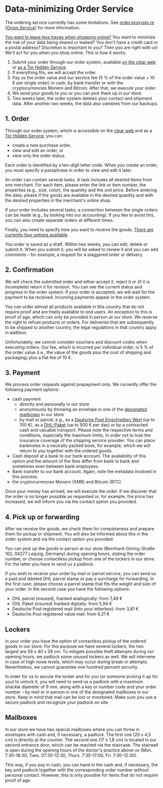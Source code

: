 # Data-minimizing Order Service

<div class="alert alert-warning">The ordering service currently has some limitations. See <a href="https://order.proxysto.re">order.proxysto.re</a> (<a href="http://proxyoxiemywllckvpix543gqcmvvltrnb7inbwtk2knkehqt72tyfyd.onion">Onion Service</a>) for more information.</div>

[You want to leave less traces when shopping online?](warum.html) You want to minimize the risk of your data being shared or leaked? You don't have a credit card or a postal address? Discretion is important to you? Then you are right with us! We'll act for you when you shop online. This is how it works:

1. Submit your order through our order system, available [on the clear web](https://order.proxysto.re) or [as a Tor Hidden Service](http://proxyoxiemywllckvpix543gqcmvvltrnb7inbwtk2knkehqt72tyfyd.onion).
2. If everything fits, we will accept the order.
3. Pay us the order value and our service fee (5 % of the order value + 10 € per single order) in cash, by bank transfer or with the cryptocurrencies Monero and Bitcoin. After that, we execute your order.
4. We send your goods to you or you can pick them up in our store.
5. Two weeks later, the order system deletes your contact and shipment data. After another two weeks, the data also vanishes from our backups.

## 1. Order

Through our order system, which is accessible on the [clear web](https://order.proxysto.re) and as a [Tor Hidden Service](http://proxyoxiemywllckvpix543gqcmvvltrnb7inbwtk2knkehqt72tyfyd.onion), you can:

* create a new purchase order,
* view and edit an order, or
* view only the order status.

Each order is identified by a ten-digit letter code. When you create an order, you must specify a passphrase in order to view and edit it later.

An order can contain several tasks. A task includes all desired items from _one_ merchant. For each item, please enter the link or item number, the properties (e.g., size, color), the quantity and the unit price. Before entering the data, please if the goods are available in the desired quantity and with the desired properties in the merchant's online shop.

If your order includes several tasks, a connection between the single orders can be made (e.g., by looking into our accounting). If you like to avoid this, you can also create separate orders at different times.

Finally, you need to specify how you want to receive the goods. [There are currently four options available](#abholung-weiterversand).

You order is saved as a draft. Within two weeks, you can edit, delete or submit it. When you submit it, you will be asked to review it and you can add comments – for example, a request for a staggered order or delivery.

## 2. Confirmation

We will check the submitted order and either accept it, reject it or (if it is incomplete) return it for revision. You can see the current status and progress in the order system. If your order is accepted, we will wait for the payment to be received. Incoming payments appear in the order system.

You can order almost all products available in this country that do not require proof and are freely available to end users. An exception to this is proof of age, which can only be provided in person at our store. We reserve the right to refuse products or orders. For deliveries that are subsequently to be shipped to another country, the legal regulations in that country apply in addition.

Unfortunately, we cannot consider vouchers and discount codes when executing orders. Our fee, which is incurred per individual order, is 5 % of the order value (i.e., the value of the goods plus the cost of shipping and packaging) plus a flat fee of 10 €.

<h2 id="zahlung">3. Payment</h2>

We process order requests against prepayment only. We currently offer the following payment options:

* cash payment
  * directly and personally in our store
  * anonymously by throwing an envelope in one of the [designated mailboxes](#briefkaesten) in our store
  * by mail or parcel, e.g., as a [Deutsche Post Einschreiben Wert](https://www.deutschepost.de/de/e/einschreiben/kuendigung-abo-themen/geld-verschicken.html) (up to 100 €), as a [DHL-Paket](https://www.dhl.de/content/dam/images/pdf/dhl-wertgegenstaende-de.pdf) (up to 500 € per day) or by a contracted cash and valuable transport. Please note the respective terms and conditions, especially the maximum limits, in order not to lose the insurance coverage of the shipping service provider. You can place banknotes in a neutrally packed book, for example, which we will return to you together with the ordered goods.
* Cash deposit at a bank to our bank account. The availability of this option and the amount of the fees differ from bank to bank and sometimes even between bank employees.
* Bank transfer to our bank account. Again, note the metadata involved in this process.
* the cryptocurrencies Monero (XMR) and Bitcoin (BTC)

Once your money has arrived, we will execute the order. If we discover that the order is no longer possible as requested or, for example, the price has increased, we will inform you via the contact option you provided.

<h2 id="abholung-weiterversand">4. Pick up or forwarding</h2>

After we receive the goods, we check them for completeness and prepare them for pickup or shipment. You will also be informed about this in the order system and via the contact option you provided.

You can pick up the goods in person at our store (Bernhard-Göring-Straße 162, 04277 Leipzig, Germany) during opening hours, stating the order number, or choose contactless pickup from one of the lockers in our store. For the latter you have to send us a padlock.

If you wish to receive your order by mail or parcel service, you can send us a paid and labeled DHL parcel stamp or pay a surcharge for forwarding. In the first case, please choose a parcel stamp that fits the weight and size of your order. In the second case you have the following options:

* DHL parcel (insured), franked analogically: from 7,49 €
* DHL Paket (insured) franked digitally: from 5,94 €
* Deutsche Post registered mail (into your letterbox): from 3,81 €
* Deutsche Post registered value mail: from 6,31 €

## Lockers

In your order you have the option of contactless pickup of the ordered goods in our store. For this purpose we have several lockers, the two largest are 59 x 40 x 58 cm. To mitigate possible theft attempts during our opening hours, we padlock some unused lockers as well. We will intervene in case of high noise levels, which may occur during break-in attempts. Nevertheless, we cannot guarantee one hundred percent security.

In order for us to secure the locker and for you (or someone picking it up for you) to unlock it, you will need to send us a padlock with a maximum shackle diameter of 9 mm, along with a key or number code and your order number – by mail or in person in one of the designated mailboxes in our store. Keep in mind that mail can be lost or monitored. Make sure you use a secure padlock and recognize your padlock on site.

<h2 id="briefkaesten">Mailboxes</h2>

In our store we have two special mailboxes where you can throw in envelopes with cash and, if necessary, a padlock. The first one (20 x 4,5 cm) is directly at the counter. The second one (17 x 1,8 cm) is located in our second entrance door, which can be reached via the staircase. The stairwell is open during the opening hours of the doctor's practice above us (Mon. 7:30-18:30, Tues. 07:30-12:30, Thurs. 7:30-17:00, Fri. 7:30-12:30).

This way, if you pay in cash, you can hand in the cash and, if necessary, the key and padlock together with the corresponding order number without personal contact. However, this is only possible for items that do not require proof of age.
